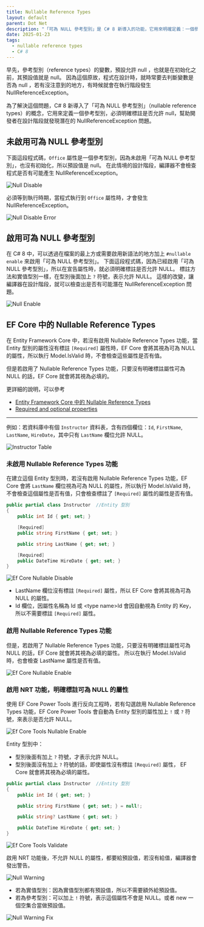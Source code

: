 ```yaml
---
title: Nullable Reference Types
layout: default
parent: Dot Net
description: "「可為 NULL 參考型別」是 C# 8 新導入的功能，它用來明確定義：一個參考型別是否允許 null。這個功能可以幫助開發者在設計階段就發現潛在的 NullReferenceException 問題，提高程式碼的品質。"
date: 2025-01-23
tags:
  - nullable reference types
  - C# 8
---
```


早先，參考型別（reference types）的變數，預設允許 null ，也就是在初始化之前，其預設值就是 null。
因為這個原故，程式在設計時，就時常要去判斷變數是否為 null ，若有沒注意到的地方，有時候就會在執行階段發生 NullReferenceException。

為了解決這個問題，C# 8 新導入了「可為 NULL 參考型別」（nullable reference types）的概念，它用來定義一個參考型別，必須明確標註是否允許 null，幫助開發者在設計階段就發現潛在的 NullReferenceException 問題。

## 未啟用可為 NULL 參考型別

下面這段程式碼，`Office` 屬性是一個參考型別，因為未啟用「可為 NULL 參考型別」，也沒有初始化，所以預設值是 null。
在此情境的設計階段，編譯器不會檢查程式是否有可能產生 NullReferenceException。

![Null Disable](images/null-disable.png)

必須等到執行時期，當程式執行到 `Office` 屬性時，才會發生 NullReferenceException。

![Null Disable Error](images/null-disable-error.png)

## 啟用可為 NULL 參考型別

在 C# 8 中，可以透過在檔案的最上方或需要啟用新語法的地方加上 `#nullable enable` 來啟用「可為 NULL 參考型別」。
下面這段程式碼，因為已經啟用「可為 NULL 參考型別」，所以在宣告屬性時，就必須明確標註是否允許 NULL。
標註方法和實值型別一樣，在型別後面加上 `?` 符號，表示允許 NULL。
這樣的改變，讓編譯器在設計階段，就可以檢查出是否有可能潛在 NullReferenceException 問題。

![Null Enable](images/null-enable.png)


## EF Core 中的 Nullable Reference Types

在 Entity Framework Core 中，若沒有啟用 Nullable Reference Types 功能，當 Entity 型別的屬性沒有標註 `[Required]` 屬性時，EF Core 會將其視為可為 NULL 的屬性，所以執行 Model.IsValid 時，不會檢查這些屬性是否有值。

但是若啟用了 Nullable Reference Types 功能，只要沒有明確標註屬性可為 NULL 的話，EF Core 就會將其視為必填的。

更詳細的說明，可以參考 
- [Entity Framework Core 中的 Nullable Reference Types](https://docs.microsoft.com/en-us/ef/core/miscellaneous/nullable-reference-types)
- [Required and optional properties](https://learn.microsoft.com/en-us/ef/core/modeling/entity-properties?tabs=data-annotations%2Cwithout-nrt#required-and-optional-properties)

---

例如：若資料庫中有個 `Instructor` 資料表，含有四個欄位：`Id`, `FirstName`, `LastName`, `HireDate`，其中只有 `LastName` 欄位允許 NULL。

![Instructor Table](images/instructor-talbe.png)

### 未啟用 Nullable Reference Types 功能
在建立這個 Entity 型別時，若沒有啟用 Nullable Reference Types 功能，EF Core 會將 `LastName` 欄位視為可為 NULL 的屬性，所以執行 Model.IsValid 時，不會檢查這個屬性是否有值，只會檢查標註了 `[Required]` 屬性的屬性是否有值。

```csharp
public partial class Instructor  //Entity 型別
{
    public int Id { get; set; }

    [Required]
    public string FirstName { get; set; }

    public string LastName { get; set; }

    [Required]
    public DateTime HireDate { get; set; }
}
```
![Ef Core Nullable Disable](images/ef-core-nullable-disable.png)
- LastName 欄位沒有標註 `[Required]` 屬性，所以 EF Core 會將其視為可為 NULL 的屬性。
- Id 欄位，因屬性名稱為 Id 或 \<type name\>Id 會因自動視為 Entity 的 Key，所以不需要標註 `[Required]` 屬性。

### 啟用 Nullable Reference Types 功能

但是，若啟用了 Nullable Reference Types 功能，只要沒有明確標註屬性可為 NULL 的話，EF Core 就會將其視為必填的屬性。
所以在執行 Model.IsValid 時，也會檢查 LastName 屬性是否有值。

![Ef Core Nullable Enable](images/ef-core-nullable-enable.png)

### 啟用 NRT 功能，明確標註可為 NULL 的屬性

使用 EF Core Power Tools 進行反向工程時，若有勾選啟用 Nullable Reference Types 功能，EF Core Power Tools 會自動為 Entity 型別的屬性加上 `!` 或 `?` 符號，來表示是否允許 NULL。

![Ef Core Tools Nullable Enable](images/ef-core-tools-nullable-enable.png)

Entity 型別中：
- 型別後面有加上 `?` 符號，才表示允許 NULL。
- 型別後面沒有加上 `?` 符號的話，即使屬性沒有標註 `[Required]` 屬性， EF Core 就會將其視為必填的屬性。

```csharp
public partial class Instructor  //Entity 型別
{
    public int Id { get; set; }

    public string FirstName { get; set; } = null!;

    public string? LastName { get; set; }

    public DateTime HireDate { get; set; }
}
```
![Ef Core Tools Validate](images/ef-core-tools-validate.png)

啟用 NRT 功能後，不允許 NULL 的屬性，都要給預設值，若沒有給值，編譯器會發出警告。

![Null Warning](images/null-warning.png)

- 若為實值型別：因為實值型別都有預設值，所以不需要額外給預設值。
- 若為參考型別：可以加上 `!` 符號，表示這個屬性不會是 NULL。或者 new 一個空集合當做預設值。

![Null Warning Fix](images/null-warning-fix.png)